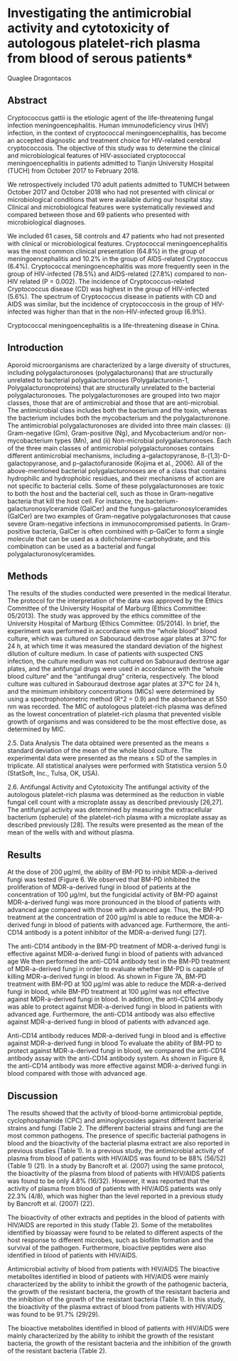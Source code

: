 # Investigating the antimicrobial activity and cytotoxicity of autologous platelet-rich plasma from blood of serous patients*
Quaglee Dragontacos


## Abstract
Cryptococcus gattii is the etiologic agent of the life-threatening fungal infection meningoencephalitis. Human immunodeficiency virus (HIV) infection, in the context of cryptococcal meningoencephalitis, has become an accepted diagnostic and treatment choice for HIV-related cerebral cryptococcosis. The objective of this study was to determine the clinical and microbiological features of HIV-associated cryptococcal meningoencephalitis in patients admitted to Tianjin University Hospital (TUCH) from October 2017 to February 2018.

We retrospectively included 170 adult patients admitted to TUMCH between October 2017 and October 2018 who had not presented with clinical or microbiological conditions that were available during our hospital stay. Clinical and microbiological features were systematically reviewed and compared between those and 69 patients who presented with microbiological diagnoses.

We included 61 cases, 58 controls and 47 patients who had not presented with clinical or microbiological features. Cryptococcal meningoencephalitis was the most common clinical presentation (64.8%) in the group of meningoencephalitis and 10.2% in the group of AIDS-related Cryptococcus (6.4%). Cryptococcal meningoencephalitis was more frequently seen in the group of HIV-infected (78.5%) and AIDS-related (27.8%) compared to non-HIV related (P = 0.002). The incidence of Cryptococcus-related Cryptococcus disease (CD) was highest in the group of HIV-infected (5.6%). The spectrum of Cryptococcus disease in patients with CD and AIDS was similar, but the incidence of cryptococcosis in the group of HIV-infected was higher than that in the non-HIV-infected group (6.9%).

Cryptococcal meningoencephalitis is a life-threatening disease in China.


## Introduction
Aporoid microorganisms are characterized by a large diversity of structures, including polygalacturonoses (polygalacturonans) that are structurally unrelated to bacterial polygalacturonoses (Polygalacturonin-1, Polygalacturonoproteins) that are structurally unrelated to the bacterial polygalacturonoses. The polygalacturonoses are grouped into two major classes, those that are of antimicrobial and those that are anti-microbial. The antimicrobial class includes both the bacterium and the toxin, whereas the bacterium includes both the mycobacterium and the polygalacturonone. The antimicrobial polygalacturonoses are divided into three main classes: (i) Gram-negative (Gm), Gram-positive (Ng), and Mycobacterium and/or non-mycobacterium types (Mn), and (ii) Non-microbial polygalacturonoses. Each of the three main classes of antimicrobial polygalacturonoses contains different antimicrobial mechanisms, including a-galactopyranose, ß-(1,3)-D-galactopyranose, and p-galactofuranoside (Kojima et al., 2006). All of the above-mentioned bacterial polygalacturonoses are of a class that contains hydrophilic and hydrophobic residues, and their mechanisms of action are not specific to bacterial cells. Some of these polygalacturonoses are toxic to both the host and the bacterial cell, such as those in Gram-negative bacteria that kill the host cell. For instance, the bacterium-galacturonosylceramide (GalCer) and the fungus-galacturonosylceramides (GalCer) are two examples of Gram-negative polygalacturonoses that cause severe Gram-negative infections in immunocompromised patients. In Gram-positive bacteria, GalCer is often combined with p-GalCer to form a single molecule that can be used as a dolicholamine-carbohydrate, and this combination can be used as a bacterial and fungal polygalacturonosylceramides.


## Methods
The results of the studies conducted were presented in the medical literatur. The protocol for the interpretation of the data was approved by the Ethics Committee of the University Hospital of Marburg (Ethics Committee: 05/2013). The study was approved by the ethics committee of the University Hospital of Marburg (Ethics Committee: 05/2014). In brief, the experiment was performed in accordance with the “whole blood” blood culture, which was cultured on Sabouraud dextrose agar plates at 37°C for 24 h, at which time it was measured the standard deviation of the highest dilution of culture medium. In case of patients with suspected CNS infection, the culture medium was not cultured on Sabouraud dextrose agar plates, and the antifungal drugs were used in accordance with the “whole blood culture” and the “antifungal drug” criteria, respectively. The blood culture was cultured in Sabouraud dextrose agar plates at 37°C for 24 h, and the minimum inhibitory concentrations (MICs) were determined by using a spectrophotometric method (R^2 = 0.9) and the absorbance at 550 nm was recorded. The MIC of autologous platelet-rich plasma was defined as the lowest concentration of platelet-rich plasma that prevented visible growth of organisms and was considered to be the most effective dose, as determined by MIC.

2.5. Data Analysis
The data obtained were presented as the means ± standard deviation of the mean of the whole blood culture. The experimental data were presented as the means ± SD of the samples in triplicate. All statistical analyses were performed with Statistica version 5.0 (StatSoft, Inc., Tulsa, OK, USA).

2.6. Antifungal Activity and Cytotoxicity
The antifungal activity of the autologous platelet-rich plasma was determined as the reduction in viable fungal cell count with a microplate assay as described previously [26,27]. The antifungal activity was determined by measuring the extracellular bacterium (spherule) of the platelet-rich plasma with a microplate assay as described previously [28]. The results were presented as the mean of the mean of the wells with and without plasma.


## Results
At the dose of 200 µg/ml, the ability of BM-PD to inhibit MDR-a-derived fungi was tested (Figure 6. We observed that BM-PD inhibited the proliferation of MDR-a-derived fungi in blood of patients at the concentration of 100 µg/ml, but the fungicidal activity of BM-PD against MDR-a-derived fungi was more pronounced in the blood of patients with advanced age compared with those with advanced age. Thus, the BM-PD treatment at the concentration of 200 µg/ml is able to reduce the MDR-a-derived fungi in blood of patients with advanced age. Furthermore, the anti-CD14 antibody is a potent inhibitor of the MDR-a-derived fungi [27].

The anti-CD14 antibody in the BM-PD treatment of MDR-a-derived fungi is effective against MDR-a-derived fungi in blood of patients with advanced age
We then performed the anti-CD14 antibody test in the BM-PD treatment of MDR-a-derived fungi in order to evaluate whether BM-PD is capable of killing MDR-a-derived fungi in blood. As shown in Figure 7A, BM-PD treatment with BM-PD at 100 µg/ml was able to reduce the MDR-a-derived fungi in blood, while BM-PD treatment at 100 µg/ml was not effective against MDR-a-derived fungi in blood. In addition, the anti-CD14 antibody was able to protect against MDR-a-derived fungi in blood in patients with advanced age. Furthermore, the anti-CD14 antibody was also effective against MDR-a-derived fungi in blood of patients with advanced age.

Anti-CD14 antibody reduces MDR-a-derived fungi in blood and is effective against MDR-a-derived fungi in blood
To evaluate the ability of BM-PD to protect against MDR-a-derived fungi in blood, we compared the anti-CD14 antibody assay with the anti-CD14 antibody system. As shown in Figure 8, the anti-CD14 antibody was more effective against MDR-a-derived fungi in blood compared with those with advanced age.


## Discussion
The results showed that the activity of blood-borne antimicrobial peptide, cyclophosphamide (CPC) and aminoglycosides against different bacterial strains and fungi (Table 2. The different bacterial strains and fungi are the most common pathogens. The presence of specific bacterial pathogens in blood and the bioactivity of the bacterial plasma extract are also reported in previous studies (Table 1). In a previous study, the antimicrobial activity of plasma from blood of patients with HIV/AIDS was found to be 88% (56/52) (Table 1) (21). In a study by Bancroft et al. (2007) using the same protocol, the bioactivity of the plasma from blood of patients with HIV/AIDS patients was found to be only 4.8% (16/32). However, it was reported that the activity of plasma from blood of patients with HIV/AIDS patients was only 22.3% (4/8), which was higher than the level reported in a previous study by Bancroft et al. (2007) (22).

The bioactivity of other extracts and peptides in the blood of patients with HIV/AIDS are reported in this study (Table 2). Some of the metabolites identified by bioassay were found to be related to different aspects of the host response to different microbes, such as biofilm formation and the survival of the pathogen. Furthermore, bioactive peptides were also identified in blood of patients with HIV/AIDS.

Antimicrobial activity of blood from patients with HIV/AIDS
The bioactive metabolites identified in blood of patients with HIV/AIDS were mainly characterized by the ability to inhibit the growth of the pathogenic bacteria, the growth of the resistant bacteria, the growth of the resistant bacteria and the inhibition of the growth of the resistant bacteria (Table 1). In this study, the bioactivity of the plasma extract of blood from patients with HIV/AIDS was found to be 91.7% (29/29).

The bioactive metabolites identified in blood of patients with HIV/AIDS were mainly characterized by the ability to inhibit the growth of the resistant bacteria, the growth of the resistant bacteria and the inhibition of the growth of the resistant bacteria (Table 2).
